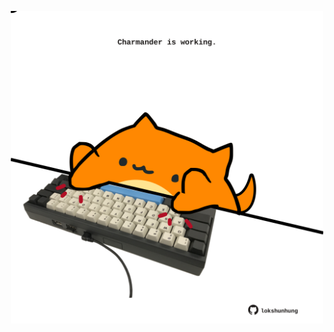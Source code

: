<!-- built at 18/11/2021, 04:02:30 UTC -->
<p align="center">
  <img width="500" height="500" src="./ReadmeImage.svg">
</p>
